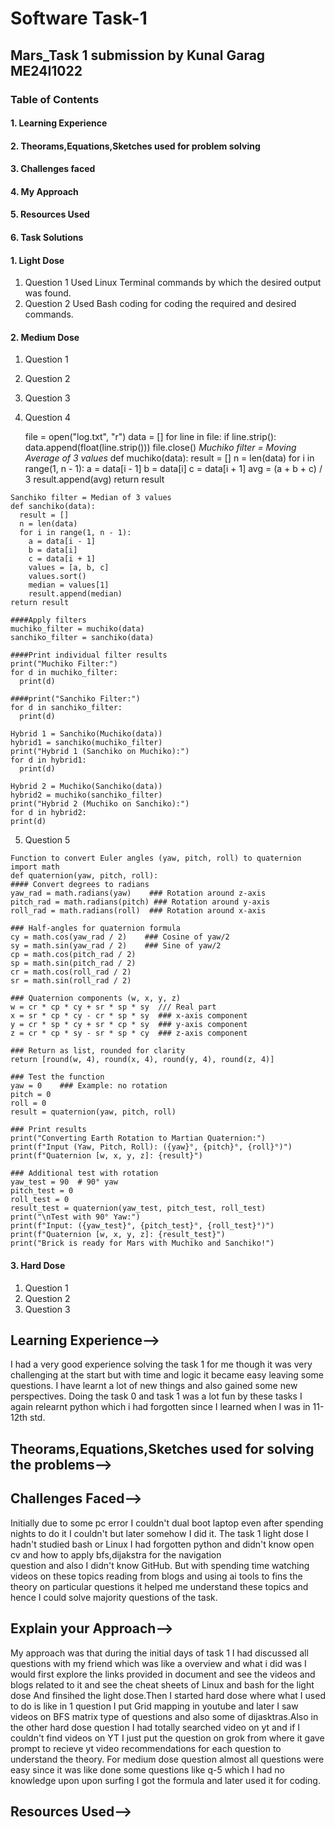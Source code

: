 # Software Task-1
## Mars_Task 1 submission by Kunal Garag ME24I1022
### **Table of Contents** 
#### 1. Learning Experience
#### 2. Theorams,Equations,Sketches used for problem solving
#### 3. Challenges faced
#### 4. My Approach
#### 5. Resources Used
#### 6. Task Solutions
#### 1. Light Dose
  1. Question 1
     Used Linux Terminal commands by which the desired output was found.
  2. Question 2
     Used Bash coding for coding the required and desired commands. 
 #### 2. Medium Dose
  1. Question 1
      
  3. Question 2
  4. Question 3
     
  5. Question 4
    
    
       file = open("log.txt", "r")
      data = []
      for line in file:
      if line.strip():
        data.append(float(line.strip()))
      file.close()
      *Muchiko filter = Moving Average of 3 values*
      def muchiko(data):
        result = []
        n = len(data)
        for i in range(1, n - 1):
          a = data[i - 1]
          b = data[i]
          c = data[i + 1]
        avg = (a + b + c) / 3
        result.append(avg)
        return result

    Sanchiko filter = Median of 3 values
    def sanchiko(data):
      result = []
      n = len(data)
      for i in range(1, n - 1):
        a = data[i - 1]
        b = data[i]
        c = data[i + 1]
        values = [a, b, c]
        values.sort()
        median = values[1]
        result.append(median)
    return result

    ####Apply filters
    muchiko_filter = muchiko(data)
    sanchiko_filter = sanchiko(data)

    ####Print individual filter results
    print("Muchiko Filter:")
    for d in muchiko_filter:
      print(d)

    ####print("Sanchiko Filter:")
    for d in sanchiko_filter:
      print(d)

    Hybrid 1 = Sanchiko(Muchiko(data))
    hybrid1 = sanchiko(muchiko_filter)
    print("Hybrid 1 (Sanchiko on Muchiko):")
    for d in hybrid1:
      print(d)

    Hybrid 2 = Muchiko(Sanchiko(data))
    hybrid2 = muchiko(sanchiko_filter)
    print("Hybrid 2 (Muchiko on Sanchiko):")
    for d in hybrid2:
    print(d)

  5. Question 5   

    Function to convert Euler angles (yaw, pitch, roll) to quaternion
    import math
    def quaternion(yaw, pitch, roll):
    #### Convert degrees to radians
    yaw_rad = math.radians(yaw)    ### Rotation around z-axis
    pitch_rad = math.radians(pitch) ### Rotation around y-axis
    roll_rad = math.radians(roll)  ### Rotation around x-axis
    
    ### Half-angles for quaternion formula
    cy = math.cos(yaw_rad / 2)    ### Cosine of yaw/2
    sy = math.sin(yaw_rad / 2)    ### Sine of yaw/2
    cp = math.cos(pitch_rad / 2)
    sp = math.sin(pitch_rad / 2)
    cr = math.cos(roll_rad / 2)
    sr = math.sin(roll_rad / 2)
    
    ### Quaternion components (w, x, y, z)
    w = cr * cp * cy + sr * sp * sy  /// Real part
    x = sr * cp * cy - cr * sp * sy  ### x-axis component
    y = cr * sp * cy + sr * cp * sy  ### y-axis component
    z = cr * cp * sy - sr * sp * cy  ### z-axis component
    
    ### Return as list, rounded for clarity
    return [round(w, 4), round(x, 4), round(y, 4), round(z, 4)]

    ### Test the function
    yaw = 0    ### Example: no rotation
    pitch = 0
    roll = 0
    result = quaternion(yaw, pitch, roll)

    ### Print results
    print("Converting Earth Rotation to Martian Quaternion:")
    print(f"Input (Yaw, Pitch, Roll): ({yaw}°, {pitch}°, {roll}°)")
    print(f"Quaternion [w, x, y, z]: {result}")

    ### Additional test with rotation
    yaw_test = 90  # 90° yaw
    pitch_test = 0
    roll_test = 0
    result_test = quaternion(yaw_test, pitch_test, roll_test)
    print("\nTest with 90° Yaw:")
    print(f"Input: ({yaw_test}°, {pitch_test}°, {roll_test}°)")
    print(f"Quaternion [w, x, y, z]: {result_test}")
    print("Brick is ready for Mars with Muchiko and Sanchiko!")
  #### 3. Hard Dose
  1. Question 1
  2. Question 2
  3. Question 3

## Learning Experience-->
  I had a very good experience solving the task 1 for me though it was very challenging at the start but with time and logic it became easy leaving some questions.
  I have learnt a lot of new things and also gained some new perspectives. Doing the task 0 and task 1 was a lot fun by these tasks I again relearnt python which     i had forgotten since I learned when I was in 11-12th std.
## Theorams,Equations,Sketches used for solving the problems-->

## Challenges Faced-->
  Initially due to some pc error I couldn't dual boot laptop even after spending nights to do it I couldn't but later somehow I did it.
    The task 1 light dose I hadn't studied bash or Linux  I had forgotten python and didn't know open cv and how to apply bfs,dijakstra for the navigation       
    question and also I didn't know GitHub. But with spending time watching videos on these topics reading from blogs and using ai tools to fins the theory on         particular questions it helped me understand these topics and hence I could solve majority questions of the task.
## Explain your Approach-->
   My approach was that during the initial days of task 1 I had discussed all questions with my friend which was like a overview and what i did was I would           first explore the links provided in document and see the videos and blogs related to it and see the cheat sheets of Linux and bash for the light dose
    And finsihed the light dose.Then I started hard dose where what I used to do is like in 1 question I put Grid mapping in youtube  and later I saw videos on        BFS matrix type of questions and also some of dijasktras.Also in the other hard dose question I had totally searched video on yt and if I couldn't find videos      on YT I just put the question  on grok from where it gave prompt to recieve yt video recommendations for each question to understand the theory. For medium       dose question almost all questions were easy since it was like done some questions like q-5 which I had no knowledge upon upon surfing I got the formula and       later used it for coding.
## Resources Used-->

